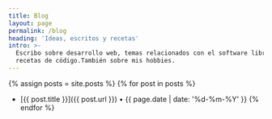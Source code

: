 ```yaml
---
title: Blog
layout: page
permalink: /blog
heading: 'Ideas, escritos y recetas'
intro: >-
  Escribo sobre desarrollo web, temas relacionados con el software libre y
  recetas de código.También sobre mis hobbies.
---
```

{% assign posts = site.posts %}
{% for post in posts %}
- [{{ post.title }}]({{ post.url }}) &bull; {{ page.date | date: '%d-%m-%Y' }}
{% endfor %}
